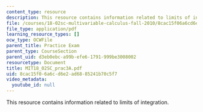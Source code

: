 ```yaml
---
content_type: resource
description: This resource contains information related to limits of integration.
file: /courses/18-02sc-multivariable-calculus-fall-2010/8cac15f06a6cd6e2ad6885241b70c5f7_MIT18_02SC_prac3A.pdf
file_type: application/pdf
learning_resource_types: []
ocw_type: OCWFile
parent_title: Practice Exam
parent_type: CourseSection
parent_uid: d3eb0ebc-a99b-efe6-1791-999be3008002
resourcetype: Document
title: MIT18_02SC_prac3A.pdf
uid: 8cac15f0-6a6c-d6e2-ad68-85241b70c5f7
video_metadata:
  youtube_id: null
---
```

This resource contains information related to limits of integration.

